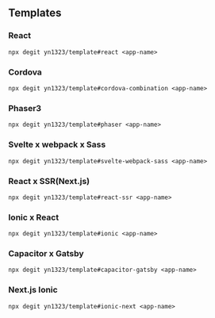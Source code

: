## Templates

### React
`npx degit yn1323/template#react <app-name>`

### Cordova
`npx degit yn1323/template#cordova-combination <app-name>`

### Phaser3
`npx degit yn1323/template#phaser <app-name>`

### Svelte x webpack x Sass
`npx degit yn1323/template#svelte-webpack-sass <app-name>`

### React x SSR(Next.js)
`npx degit yn1323/template#react-ssr <app-name>`

### Ionic x React
`npx degit yn1323/template#ionic <app-name>`

### Capacitor x Gatsby
`npx degit yn1323/template#capacitor-gatsby <app-name>`

### Next.js Ionic
`npx degit yn1323/template#ionic-next <app-name>`